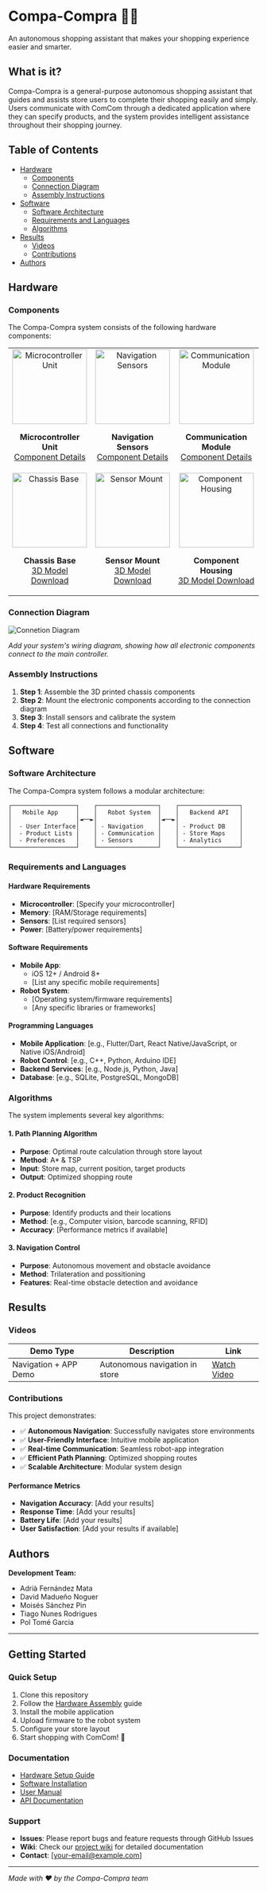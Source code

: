 # Compa-Compra 🛒🤖

An autonomous shopping assistant that makes your shopping experience easier and smarter.

## What is it?

Compa-Compra is a general-purpose autonomous shopping assistant that guides and assists store users to complete their shopping easily and simply. Users communicate with ComCom through a dedicated application where they can specify products, and the system provides intelligent assistance throughout their shopping journey.

## Table of Contents

- [Hardware](#hardware)
  - [Components](#components)
  - [Connection Diagram](#connection-diagram)
  - [Assembly Instructions](#assembly-instructions)
- [Software](#software)
  - [Software Architecture](#software-architecture)
  - [Requirements and Languages](#requirements-and-languages)
  - [Algorithms](#algorithms)
- [Results](#results)
  - [Videos](#videos)
  - [Contributions](#contributions)
- [Authors](#authors)

## Hardware

### Components

The Compa-Compra system consists of the following hardware components:

<table>
  <tr>
    <td align="center">
      <img src="docs/report/compacompra_logo.jpg" alt="Microcontroller Unit" width="150"/>
      <p><strong>Microcontroller Unit</strong><br/>
      <a href="LINK_1">Component Details</a></p>
    </td>
    <td align="center">
      <img src="docs/report/compacompra_logo.jpg" alt="Navigation Sensors" width="150"/>
      <p><strong>Navigation Sensors</strong><br/>
      <a href="LINK_2">Component Details</a></p>
    </td>
    <td align="center">
      <img src="docs/report/compacompra_logo.jpg" alt="Communication Module" width="150"/>
      <p><strong>Communication Module</strong><br/>
      <a href="LINK_3">Component Details</a></p>
    </td>
  </tr>
  <tr>
    <td align="center">
      <img src="docs/report/compacompra_logo.jpg" alt="Chassis Base" width="150"/>
      <p><strong>Chassis Base</strong><br/>
      <a href="LINK_4">3D Model Download</a></p>
    </td>
    <td align="center">
      <img src="docs/report/compacompra_logo.jpg" alt="Sensor Mount" width="150"/>
      <p><strong>Sensor Mount</strong><br/>
      <a href="LINK_5">3D Model Download</a></p>
    </td>
    <td align="center">
      <img src="docs/report/compacompra_logo.jpg" alt="Component Housing" width="150"/>
      <p><strong>Component Housing</strong><br/>
      <a href="LINK_6">3D Model Download</a></p>
    </td>
  </tr>
</table>

### Connection Diagram

![Connetion Diagram](connection/Raspberry%20PI%20&%20ESP32-1.png)

*Add your system's wiring diagram, showing how all electronic components connect to the main controller.*

### Assembly Instructions

1. **Step 1**: Assemble the 3D printed chassis components
2. **Step 2**: Mount the electronic components according to the connection diagram
3. **Step 3**: Install sensors and calibrate the system
4. **Step 4**: Test all connections and functionality

## Software

### Software Architecture

The Compa-Compra system follows a modular architecture:

```
┌──────────────────┐    ┌─────────────────┐    ┌─────────────────┐
│   Mobile App     │    │   Robot System  │    │   Backend API   │
│                  │◄──►│                 │◄──►│                 │
│  - User Interface│    │ - Navigation    │    │ - Product DB    │
│  - Product Lists │    │ - Communication │    │ - Store Maps    │
│  - Preferences   │    │ - Sensors       │    │ - Analytics     │
└──────────────────┘    └─────────────────┘    └─────────────────┘
```

### Requirements and Languages

#### Hardware Requirements
- **Microcontroller**: [Specify your microcontroller]
- **Memory**: [RAM/Storage requirements]
- **Sensors**: [List required sensors]
- **Power**: [Battery/power requirements]

#### Software Requirements
- **Mobile App**: 
  - iOS 12+ / Android 8+
  - [List any specific mobile requirements]
- **Robot System**:
  - [Operating system/firmware requirements]
  - [Any specific libraries or frameworks]

#### Programming Languages
- **Mobile Application**: [e.g., Flutter/Dart, React Native/JavaScript, or Native iOS/Android]
- **Robot Control**: [e.g., C++, Python, Arduino IDE]
- **Backend Services**: [e.g., Node.js, Python, Java]
- **Database**: [e.g., SQLite, PostgreSQL, MongoDB]

### Algorithms

The system implements several key algorithms:

#### 1. Path Planning Algorithm
- **Purpose**: Optimal route calculation through store layout
- **Method**: A* & TSP
- **Input**: Store map, current position, target products
- **Output**: Optimized shopping route

#### 2. Product Recognition
- **Purpose**: Identify products and their locations
- **Method**: [e.g., Computer vision, barcode scanning, RFID]
- **Accuracy**: [Performance metrics if available]

#### 3. Navigation Control
- **Purpose**: Autonomous movement and obstacle avoidance
- **Method**: Trilateration and possitioning
- **Features**: Real-time obstacle detection and avoidance

## Results

### Videos

| Demo Type | Description | Link |
|-----------|-------------|------|
| Navigation + APP Demo | Autonomous navigation in store | [Watch Video](https://youtu.be/27P_5_Zp0pg) |

### Contributions

This project demonstrates:

- ✅ **Autonomous Navigation**: Successfully navigates store environments
- ✅ **User-Friendly Interface**: Intuitive mobile application
- ✅ **Real-time Communication**: Seamless robot-app integration
- ✅ **Efficient Path Planning**: Optimized shopping routes
- ✅ **Scalable Architecture**: Modular system design

#### Performance Metrics
- **Navigation Accuracy**: [Add your results]
- **Response Time**: [Add your results]
- **Battery Life**: [Add your results]
- **User Satisfaction**: [Add your results if available]

## Authors

**Development Team:**
- Adrià Fernández Mata
- David Madueño Noguer
- Moisés Sánchez Pin
- Tiago Nunes Rodrigues
- Pol Tomé Garcia


---

## Getting Started

### Quick Setup
1. Clone this repository
2. Follow the [Hardware Assembly](#assembly-instructions) guide
3. Install the mobile application
4. Upload firmware to the robot system
5. Configure your store layout
6. Start shopping with ComCom! 🛒

### Documentation
- [Hardware Setup Guide](docs/hardware-setup.md)
- [Software Installation](docs/software-installation.md)
- [User Manual](docs/user-manual.md)
- [API Documentation](docs/api-docs.md)

### Support
- **Issues**: Please report bugs and feature requests through GitHub Issues
- **Wiki**: Check our [project wiki](LINK_TO_WIKI) for detailed documentation
- **Contact**: [your-email@example.com]

---

*Made with ❤️ by the Compa-Compra team*
